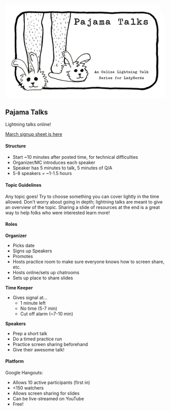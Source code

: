 ![image](images/pajamaTalkBunniesBlankSmall.jpg)

## Pajama Talks
Lightning talks online!

[March signup sheet is here](https://docs.google.com/spreadsheets/d/1F-n4ua5IgaMGLXtsIOAM_GaCH7J-Ltd70wo3FmxDd5U/edit#gid=0)

#### Structure

- Start ~10 minutes after posted time, for technical difficulties
- Organizer/MC introduces each speaker
- Speaker has 5 minutes to talk, 5 minutes of Q/A
- 5-8 speakers = ~1-1.5 hours

#### Topic Guidelines

Any topic goes! Try to choose something you can cover lightly in the time allowed. Don't worry about going in depth; lightning talks are meant to give an overview of the topic. Sharing a slide of resources at the end is a great way to help folks who were interested learn more!

#### Roles

**Organizer**
- Picks date
- Signs up Speakers
- Promotes
- Hosts practice room to make sure everyone knows how to screen share, etc.
- Hosts online/sets up chatrooms
- Sets up place to share slides

**Time Keeper**
- Gives signal at...
    - 1 minute left
    - No time (5-7 min)
    - Cut off alarm (~7-10 min)

**Speakers**
- Prep a short talk
- Do a timed practice run
- Practice screen sharing beforehand
- Give their awesome talk!

#### Platform

Google Hangouts:
- Allows 10 active participants (first in)
- <150 watchers
- Allows screen sharing for slides
- Can be live-streamed on YouTube
- Free!


